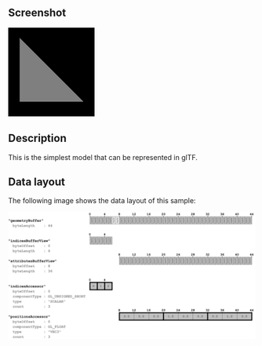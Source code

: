 ## Screenshot

![screenshot](screenshot/screenshot.png)

## Description

This is the simplest model that can be represented in glTF.

## Data layout

The following image shows the data layout of this sample:

![simpleTriangle](screenshot/simpleTriangle.png)
